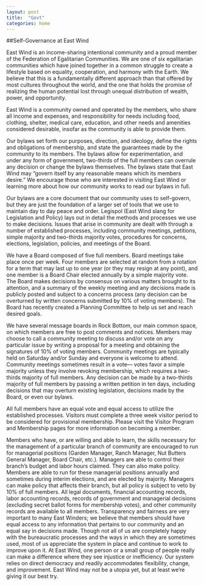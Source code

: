 ```yaml
---
layout: post
title:  "Govt"
categories: home
---
```

##Self-Governance at East Wind

East Wind is an income-sharing intentional community and a proud member of the Federation of Egalitarian Communities. We are one of six egalitarian communities which have joined together in a common struggle to create a lifestyle based on equality, cooperation, and harmony with the Earth. We believe that this is a fundamentally different approach than that offered by most cultures throughout the world, and the one that holds the promise of realizing the human potential lost through unequal distribution of wealth, power, and opportunity.

East Wind is a community owned and operated by the members, who share all income and expenses, and responsibility for needs including food, clothing, shelter, medical care, education, and other needs and amenities considered desirable, insofar as the community is able to provide them.

Our bylaws set forth our purposes, direction, and ideology, define the rights and obligations of membership, and state the guarantees made by the community to its members. The bylaws allow for experimentation, and under any form of government, two-thirds of the full members can overrule any decision or change the bylaws themselves. The bylaws state that East Wind may “govern itself by any reasonable means which its members desire.” We encourage those who are interested in visiting East Wind or learning more about how our community works to read our bylaws in full.

Our bylaws are a core document that our community uses to self-govern, but they are just the foundation of a larger set of tools that we use to maintain day to day peace and order. Legispol (East Wind slang for Legislation and Policy) lays out in detail the methods and processes we use to make decisions. Issues that arise in community are dealt with through a number of established processes, including community meetings, petitions, simple majority and two-thirds majority votes, procedures for concerns, elections, legislation, policies, and meetings of the Board.

We have a Board composed of five full members. Board meetings take place once per week. Four members are selected at random from a rotation for a term that may last up to one year (or they may resign at any point), and one member is a Board Chair elected annually by a simple majority vote. The Board makes decisions by consensus on various matters brought to its attention, and a summary of the weekly meeting and any decisions made is publicly posted and subject to a concerns process (any decision can be overturned by written concerns submitted by 10% of voting members). The Board has recently created a Planning Committee to help us set and reach desired goals.

We have several message boards in Rock Bottom, our main common space, on which members are free to post comments and notices. Members may choose to call a community meeting to discuss and/or vote on any particular issue by writing a proposal for a meeting and obtaining the signatures of 10% of voting members. Community meetings are typically held on Saturday and/or Sunday and everyone is welcome to attend. Community meetings sometimes result in a vote— votes favor a simple majority unless they involve revoking membership, which requires a two-thirds majority of full members. Any decision can be made by a two-thirds majority of full members by passing a written petition in ten days, including decisions that may overturn existing legislation, decisions made by the Board, or even our bylaws.

All full members have an equal vote and equal access to utilize the established processes. Visitors must complete a three week visitor period to be considered for provisional membership. Please visit the Visitor Program and Membership pages for more information on becoming a member.

Members who have, or are willing and able to learn, the skills necessary for the management of a particular branch of community are encouraged to run for managerial positions (Garden Manager, Ranch Manager, Nut Butters General Manager, Board Chair, etc.). Managers are able to control their branch’s budget and labor hours claimed. They can also make policy. Members are able to run for these managerial positions annually and sometimes during interim elections, and are elected by majority. Managers can make policy that affects their branch, but all policy is subject to veto by 10% of full members.
All legal documents, financial accounting records, labor accounting records, records of government and managerial decisions (excluding secret ballot forms for membership votes), and other community records are available to all members. Transparency and fairness are very important to many East Winders; we believe that members should have equal access to any information that pertains to our community and an equal say in decisions made. Though not all of us are completely happy with the bureaucratic processes and the ways in which they are sometimes used, most of us appreciate the system in place and continue to work to improve upon it. At East Wind, one person or a small group of people really can make a difference where they see injustice or inefficiency. Our system relies on direct democracy and readily accommodates flexibility, change, and improvement. East Wind may not be a utopia yet, but at least we’re giving it our best try.
